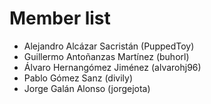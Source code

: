 # Member list

* Alejandro Alcázar Sacristán (PuppedToy)
* Guillermo Antoñanzas Martínez (buhorl) 
* Álvaro Hernangómez Jiménez (alvarohj96)
* Pablo Gómez Sanz (divily)
* Jorge Galán Alonso (jorgejota)